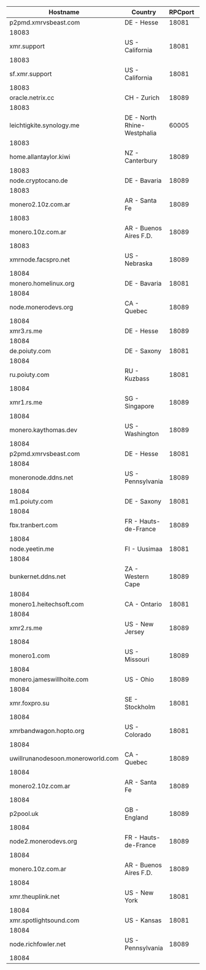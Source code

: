 Hostname | Country | RPCport | P2Pport
--- | --- | --- | ---
p2pmd.xmrvsbeast.com | DE - Hesse | 18081
 | 18083
xmr.support | US - California | 18081
 | 18083
sf.xmr.support | US - California | 18081
 | 18083
oracle.netrix.cc | CH - Zurich | 18089
 | 18083
leichtigkite.synology.me | DE - North Rhine-Westphalia | 60005
 | 18083
home.allantaylor.kiwi | NZ - Canterbury | 18089
 | 18083
node.cryptocano.de | DE - Bavaria | 18089
 | 18083
monero2.10z.com.ar | AR - Santa Fe | 18089
 | 18083
monero.10z.com.ar | AR - Buenos Aires F.D. | 18089
 | 18083
xmrnode.facspro.net | US - Nebraska | 18089
 | 18084
monero.homelinux.org | DE - Bavaria | 18081
 | 18084
node.monerodevs.org | CA - Quebec | 18089
 | 18084
xmr3.rs.me | DE - Hesse | 18089
 | 18084
de.poiuty.com | DE - Saxony | 18081
 | 18084
ru.poiuty.com | RU - Kuzbass | 18081
 | 18084
xmr1.rs.me | SG - Singapore | 18089
 | 18084
monero.kaythomas.dev | US - Washington | 18089
 | 18084
p2pmd.xmrvsbeast.com | DE - Hesse | 18081
 | 18084
moneronode.ddns.net | US - Pennsylvania | 18089
 | 18084
m1.poiuty.com | DE - Saxony | 18081
 | 18084
fbx.tranbert.com | FR - Hauts-de-France | 18089
 | 18084
node.yeetin.me | FI - Uusimaa | 18081
 | 18084
bunkernet.ddns.net | ZA - Western Cape | 18089
 | 18084
monero1.heitechsoft.com | CA - Ontario | 18081
 | 18084
xmr2.rs.me | US - New Jersey | 18089
 | 18084
monero1.com | US - Missouri | 18089
 | 18084
monero.jameswillhoite.com | US - Ohio | 18089
 | 18084
xmr.foxpro.su | SE - Stockholm | 18081
 | 18084
xmrbandwagon.hopto.org | US - Colorado | 18081
 | 18084
uwillrunanodesoon.moneroworld.com | CA - Quebec | 18089
 | 18084
monero2.10z.com.ar | AR - Santa Fe | 18089
 | 18084
p2pool.uk | GB - England | 18089
 | 18084
node2.monerodevs.org | FR - Hauts-de-France | 18089
 | 18084
monero.10z.com.ar | AR - Buenos Aires F.D. | 18089
 | 18084
xmr.theuplink.net | US - New York | 18081
 | 18084
xmr.spotlightsound.com | US - Kansas | 18081
 | 18084
node.richfowler.net | US - Pennsylvania | 18089
 | 18084
